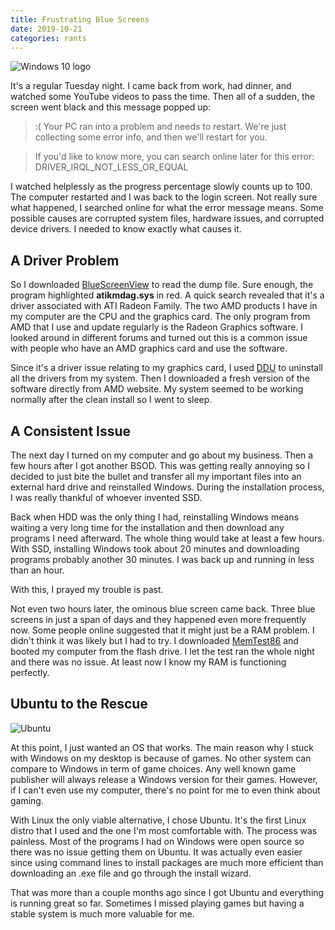 ```yaml
---
title: Frustrating Blue Screens
date: 2019-10-21
categories: rants
---
```


![Windows 10 logo](https://i.imgur.com/QHpoN9w.jpg)

It's a regular Tuesday night. I came back from work, had dinner, and watched some YouTube videos to pass the time. Then all of a sudden, the screen went black and this message popped up:

> :( Your PC ran into a problem and needs to restart. We're just collecting some error info, and then we'll restart for you.

> If you'd like to know more, you can search online later for this error: DRIVER_IRQL_NOT_LESS_OR_EQUAL

<!--more-->

I watched helplessly as the progress percentage slowly counts up to 100. The computer restarted and I was back to the login screen. Not really sure what happened, I searched online for what the error message means. Some possible causes are corrupted system files, hardware issues, and corrupted device drivers. I needed to know exactly what causes it.

## A Driver Problem

So I downloaded [BlueScreenView](https://www.nirsoft.net/utils/blue_screen_view.html) to read the dump file. Sure enough, the program highlighted **atikmdag.sys** in red. A quick search revealed that it's a driver associated with ATI Radeon Family. The two AMD products I have in my computer are the CPU and the graphics card. The only program from AMD that I use and update regularly is the Radeon Graphics software. I looked around in different forums and turned out this is a common issue with people who have an AMD graphics card and use the software.

Since it's a driver issue relating to my graphics card, I used [DDU](https://www.guru3d.com/files-details/display-driver-uninstaller-download.html) to uninstall all the drivers from my system. Then I downloaded a fresh version of the software directly from AMD website. My system seemed to be working normally after the clean install so I went to sleep.

## A Consistent Issue

The next day I turned on my computer and go about my business. Then a few hours after I got another BSOD. This was getting really annoying so I decided to just bite the bullet and transfer all my important files into an external hard drive and reinstalled Windows. During the installation process, I was really thankful of whoever invented SSD.

Back when HDD was the only thing I had, reinstalling Windows means waiting a very long time for the installation and then download any programs I need afterward. The whole thing would take at least a few hours. With SSD, installing Windows took about 20 minutes and downloading programs probably another 30 minutes. I was back up and running in less than an hour.

With this, I prayed my trouble is past.

Not even two hours later, the ominous blue screen came back. Three blue screens in just a span of days and they happened even more frequently now. Some people online suggested that it might just be a RAM problem. I didn't think it was likely but I had to try. I downloaded [MemTest86](https://www.memtest86.com/) and booted my computer from the flash drive. I let the test ran the whole night and there was no issue. At least now I know my RAM is functioning perfectly.

## Ubuntu to the Rescue

![Ubuntu](https://i.imgur.com/NgiNGqE.png)

At this point, I just wanted an OS that works. The main reason why I stuck with Windows on my desktop is because of games. No other system can compare to Windows in term of game choices. Any well known game publisher will always release a Windows version for their games. However, if I can't even use my computer, there's no point for me to even think about gaming.

With Linux the only viable alternative, I chose Ubuntu. It's the first Linux distro that I used and the one I'm most comfortable with. The process was painless. Most of the programs I had on Windows were open source so there was no issue getting them on Ubuntu. It was actually even easier since using command lines to install packages are much more efficient than downloading an .exe file and go through the install wizard.

That was more than a couple months ago since I got Ubuntu and everything is running great so far. Sometimes I missed playing games but having a stable system is much more valuable for me.
